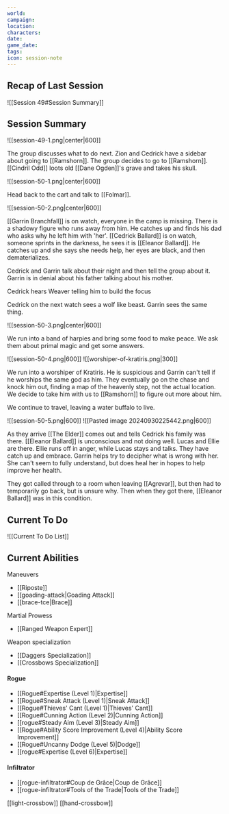 ```yaml
---
world: 
campaign: 
location: 
characters: 
date: 
game_date: 
tags: 
icon: session-note
---
```


## Recap of Last Session

![[Session 49#Session Summary]]

## Session Summary

![[session-49-1.png|center|600]]

The group discusses what to do next. Zion and Cedrick have a sidebar about going to [[Ramshorn]]. The group decides to go to [[Ramshorn]]. [[Cindril Odd]] loots old [[Dane Ogden]]'s grave and takes his skull.  

![[session-50-1.png|center|600]]

Head back to the cart and talk to [[Folmar]].

![[session-50-2.png|center|600]]

[[Garrin Branchfall]] is on watch, everyone in the camp is missing. There is a shadowy figure who runs away from him. He catches up and finds his dad who asks why he left him with 'her'. 
[[Cedrick Ballard]] is on watch, someone sprints in the darkness, he sees it is [[Eleanor Ballard]]. He catches up and she says she needs help, her eyes are black, and then dematerializes. 

Cedrick and Garrin talk about their night and then tell the group about it. Garrin is in denial about his father talking about his mother. 

Cedrick hears Weaver telling him to build the focus 

Cedrick on the next watch sees a wolf like beast. Garrin sees the same thing. 

![[session-50-3.png|center|600]]

We run into a band of harpies and bring some food to make peace. We ask them about primal magic and get some answers. 

![[session-50-4.png|600]]  ![[worshiper-of-kratiris.png|300]]

We run into a worshiper of Kratiris. He is suspicious and Garrin can't tell if he worships the same god as him. They eventually go on the chase and knock him out, finding a map of the heavenly step, not the actual location. We decide to take him with us to [[Ramshorn]] to figure out more about him.

We continue to travel, leaving a water buffalo to live. 

![[session-50-5.png|600]]  ![[Pasted image 20240930225442.png|600]]

As they arrive [[The Elder]] comes out and tells Cedrick his family was there. [[Eleanor Ballard]] is unconscious and not doing well. Lucas and Ellie are there. Ellie runs off in anger, while Lucas stays and talks. They have catch up and embrace. Garrin helps try to decipher what is wrong with her. She can't seem to fully understand, but does heal her in hopes to help improve her health. 

They got called through to a room when leaving [[Agrevar]], but then had to temporarily go back, but is unsure why. Then when they got there, [[Eleanor Ballard]] was in this condition. 



## Current To Do

![[Current To Do List]]

## Current Abilities 

Maneuvers
- [[Riposte]]
- [[goading-attack|Goading Attack]]
- [[brace-tce|Brace]]

Martial Prowess
- [[Ranged Weapon Expert]]

Weapon specialization
- [[Daggers Specialization]]
- [[Crossbows Specialization]]

#### Rogue 
- [[Rogue#Expertise (Level 1)|Expertise]]
- [[Rogue#Sneak Attack (Level 1)|Sneak Attack]]
- [[Rogue#Thieves' Cant (Level 1)|Thieves' Cant]]
- [[Rogue#Cunning Action (Level 2)|Cunning Action]]
- [[rogue#Steady Aim (Level 3)|Steady Aim]]
- [[Rogue#Ability Score Improvement (Level 4)|Ability Score Improvement]]
- [[Rogue#Uncanny Dodge (Level 5)|Dodge]]
- [[rogue#Expertise (Level 6)|Expertise]]

#### Infiltrator 
- [[rogue-infiltrator#Coup de Grâce|Coup de Grâce]]
- [[rogue-infiltrator#Tools of the Trade|Tools of the Trade]]

[[light-crossbow]]
[[hand-crossbow]]

